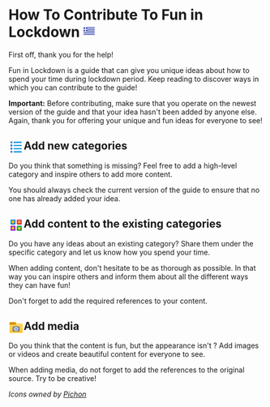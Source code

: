 # How To Contribute To Fun in Lockdown <kbd>[<img title="Ελληνικά" alt="Ελληνικά" src="media/icons/greece.png" width="24">](CONTRIBUTING-gr.md)</kbd>
First off, thank you for the help!

Fun in Lockdown is a guide that can give you unique ideas about how to spend your time during lockdown period.
Keep reading to discover ways in which you can contribute to the guide!

**Important:** Before contributing, make sure that you operate on the newest version of the guide and that your idea hasn't been added by anyone else.
Again, thank you for offering your unique and fun ideas for everyone to see!

## <img align="left" width="30" height="30" src="media/icons/index.png"> Add new categories

Do you think that something is missing? Feel free to add a high-level category and inspire others to add more content.

You should always check the current version of the guide to ensure that no one has already added your idea.

## <img align="left" width="30" height="30" src="media/icons/category.png"> Add content to the existing categories

Do you have any ideas about an existing category? Share them under the specific category and let us know how you spend your time.

When adding content, don't hesitate to be as thorough as possible. In that way you can inspire others and inform them about all the different ways they can have fun!

Don't forget to add the required references to your content.

## <img align="left" width="30" height="30" src="media/icons/images-folder.png"> Add media

Do you think that the content is fun, but the appearance isn't ? Add images or videos and create beautiful content for everyone to see.

When adding media, do not forget to add the references to the original source. Try to be creative!

_Icons owned by [Pichon](https://icons8.com/app/windows)_
